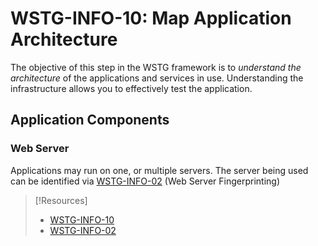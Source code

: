 
# WSTG-INFO-10: Map Application Architecture
The objective of this step in the WSTG framework is to *understand the architecture* of the applications and services in use. Understanding the infrastructure allows you to effectively test the application.

## Application Components
### Web Server
Applications may run on one, or multiple servers. The server being used can be identified via [WSTG-INFO-02](/cybersecurity/literature/WSTG/fingerprint-web-server.md) (Web Server Fingerprinting)


> [!Resources]
> - [WSTG-INFO-10](https://github.com/OWASP/wstg/blob/master/document/4-Web_Application_Security_Testing/01-Information_Gathering/10-Map_Application_Architecture.md)
> - [WSTG-INFO-02](https://github.com/OWASP/wstg/blob/master/document/4-Web_Application_Security_Testing/01-Information_Gathering/02-Fingerprint_Web_Server.md)